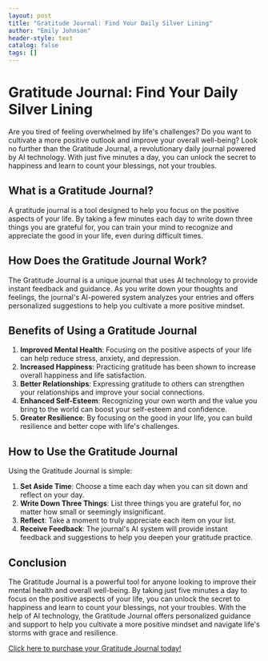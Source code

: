 ```yaml
---
layout: post
title: "Gratitude Journal: Find Your Daily Silver Lining"
author: "Emily Johnson"
header-style: text
catalog: false
tags: []
---
```


# Gratitude Journal: Find Your Daily Silver Lining

Are you tired of feeling overwhelmed by life's challenges? Do you want to cultivate a more positive outlook and improve your overall well-being? Look no further than the Gratitude Journal, a revolutionary daily journal powered by AI technology. With just five minutes a day, you can unlock the secret to happiness and learn to count your blessings, not your troubles.

## What is a Gratitude Journal?

A gratitude journal is a tool designed to help you focus on the positive aspects of your life. By taking a few minutes each day to write down three things you are grateful for, you can train your mind to recognize and appreciate the good in your life, even during difficult times.

## How Does the Gratitude Journal Work?

The Gratitude Journal is a unique journal that uses AI technology to provide instant feedback and guidance. As you write down your thoughts and feelings, the journal's AI-powered system analyzes your entries and offers personalized suggestions to help you cultivate a more positive mindset.

## Benefits of Using a Gratitude Journal

1. **Improved Mental Health**: Focusing on the positive aspects of your life can help reduce stress, anxiety, and depression.
2. **Increased Happiness**: Practicing gratitude has been shown to increase overall happiness and life satisfaction.
3. **Better Relationships**: Expressing gratitude to others can strengthen your relationships and improve your social connections.
4. **Enhanced Self-Esteem**: Recognizing your own worth and the value you bring to the world can boost your self-esteem and confidence.
5. **Greater Resilience**: By focusing on the good in your life, you can build resilience and better cope with life's challenges.

## How to Use the Gratitude Journal

Using the Gratitude Journal is simple:

1. **Set Aside Time**: Choose a time each day when you can sit down and reflect on your day.
2. **Write Down Three Things**: List three things you are grateful for, no matter how small or seemingly insignificant.
3. **Reflect**: Take a moment to truly appreciate each item on your list.
4. **Receive Feedback**: The journal's AI system will provide instant feedback and suggestions to help you deepen your gratitude practice.

## Conclusion

The Gratitude Journal is a powerful tool for anyone looking to improve their mental health and overall well-being. By taking just five minutes a day to focus on the positive aspects of your life, you can unlock the secret to happiness and learn to count your blessings, not your troubles. With the help of AI technology, the Gratitude Journal offers personalized guidance and support to help you cultivate a more positive mindset and navigate life's storms with grace and resilience.

[Click here to purchase your Gratitude Journal today!](https://www.example.com)